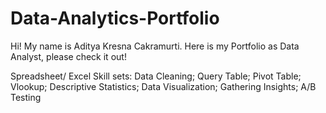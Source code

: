 # Data-Analytics-Portfolio
Hi! My name is Aditya Kresna Cakramurti. Here is my Portfolio as Data Analyst, please check it out!

  Spreadsheet/ Excel Skill sets:
  Data Cleaning;
  Query Table;
  Pivot Table;
  Vlookup;
  Descriptive Statistics;
  Data Visualization;
  Gathering Insights;
  A/B Testing
